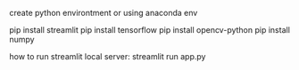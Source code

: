create python environtment or using anaconda env

pip install streamlit
pip install tensorflow
pip install opencv-python
pip install numpy

how to run streamlit local server:
streamlit run app.py
